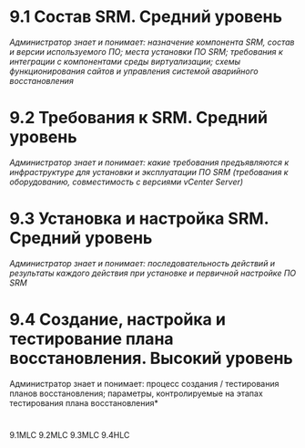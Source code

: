 # **9.1 Состав SRM. Средний уровень**

*Администратор знает и понимает: назначение компонента SRM, состав и версии используемого ПО;
места установки ПО SRM; требования к интеграции с компонентами среды виртуализации;
схемы функционирования сайтов и управления системой аварийного восстановления*
#

# **9.2 Требования к SRM. Средний уровень**

*Администратор знает и понимает: какие требования предъявляются к инфраструктуре для установки и эксплуатации ПО SRM
(требования к оборудованию, совместимость с версиями vCenter Server)*
#

# **9.3 Установка и настройка SRM. Средний уровень**

*Администратор знает и понимает: последовательность действий и результаты каждого действия при установке и первичной настройке ПО SRM*
#

# **9.4 Создание, настройка и тестирование плана восстановления. Высокий уровень**
Администратор знает и понимает:
процесс создания / тестирования планов восстановления;
параметры, контролируемые на этапах тестирования плана восстановления*
#

9.1MLC 9.2MLC 9.3MLC 9.4HLC
